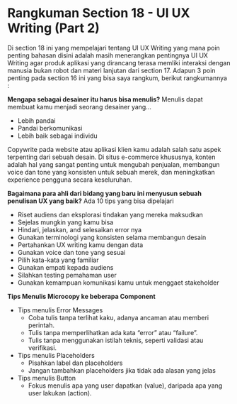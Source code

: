 # Rangkuman Section 18 - UI UX Writing (Part 2)
Di section 18 ini yang mempelajari tentang UI UX Writing yang mana poin penting bahasan disini adalah masih menerangkan pentingnya UI UX Writing agar produk aplikasi yang dirancang terasa memliki interaksi dengan manusia bukan robot dan materi lanjutan dari section 17. Adapun 3 poin penting pada section 16 ini yang bisa saya rangkum, berikut rangkumannya :

**Mengapa sebagai desainer itu harus bisa menulis?**
Menulis dapat membuat kamu menjadi seorang desainer yang…
  - Lebih pandai
  - Pandai berkomunikasi
  - Lebih baik sebagai individu

Copywrite pada website atau aplikasi klien kamu adalah salah satu aspek terpenting dari sebuah desain.
Di situs e-commerce khususnya, konten adalah hal yang sangat penting untuk mengubah penjualan, membangun voice dan tone yang konsisten untuk sebuah merek, dan meningkatkan experience pengguna secara keseluruhan. 

**Bagaimana para ahli dari bidang yang baru ini menyusun sebuah penulisan UX yang baik?**
Ada 10 tips yang bisa dipelajari
  - Riset audiens dan eksplorasi tindakan yang mereka maksudkan
  - Sejelas mungkin yang kamu bisa
  - Hindari, jelaskan, and selesaikan error nya
  - Gunakan terminologi yang konsisten selama membangun desain
  - Pertahankan UX writing kamu dengan data
  - Gunakan voice dan tone yang sesuai
  - Pilih kata-kata yang familiar
  - Gunakan empati kepada audiens
  - Silahkan testing pemahaman user
  - Gunakan kemampuan komunikasi kamu untuk menggaet stakeholder

**Tips Menulis Microcopy ke beberapa Component**
* Tips menulis Error Messages
    - Coba tulis tanpa terlihat kaku, adanya ancaman atau memberi perintah.
    - Tulis tanpa memperlihatkan ada kata “error” atau “failure”.
    - Tulis tanpa menggunakan istilah teknis, seperti validasi atau verifikasi.
* Tips menulis Placeholders
    - Pisahkan label dan placeholders
    - Jangan tambahkan placeholders jika tidak ada alasan yang jelas
* Tips menulis Button
    - Fokus menulis apa yang user dapatkan (value), daripada apa yang user lakukan (action).

